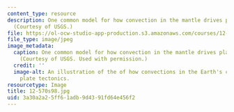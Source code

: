 ```yaml
---
content_type: resource
description: One common model for how convection in the mantle drives plate tectonics.
  (Courtesy of USGS.)
file: https://ol-ocw-studio-app-production.s3.amazonaws.com/courses/12-570-seminar-in-geophysics-mantle-convection-spring-1998/3a30a2a25ff61adb9d4391fd64e456f2_12-570s98.jpg
file_type: image/jpeg
image_metadata:
  caption: One common model for how convection in the mantle drives plate tectonics.
    (Courtesy of USGS. Used with permission.)
  credit: ''
  image-alt: An illustration of the of how convections in the Earth's crust drive
    plate tectonics.
resourcetype: Image
title: 12-570s98.jpg
uid: 3a30a2a2-5ff6-1adb-9d43-91fd64e456f2
---
```

